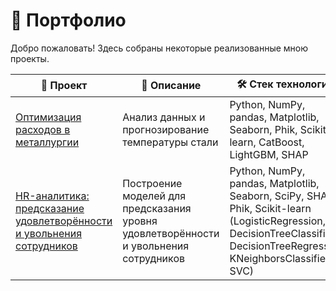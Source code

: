 # 📂 Портфолио

Добро пожаловать! Здесь собраны некоторые реализованные мною проекты.

| 📌 Проект | 📝 Описание | 🛠 Стек технологий |
|----------|------------|------------------|
| [Оптимизация расходов в металлургии](https://github.com/maksimenyamv/Practicum_projects/tree/main/SteelTempPredictor) | Анализ данных и прогнозирование температуры стали | Python, NumPy, pandas, Matplotlib, Seaborn, Phik, Scikit-learn, CatBoost, LightGBM, SHAP|
| [HR-аналитика: предсказание удовлетворённости и увольнения сотрудников](https://github.com/maksimenyamv/Practicum_projects/tree/main/HR_analytics) | Построение моделей для предсказания уровня удовлетворённости и увольнения сотрудников | Python, NumPy, pandas, Matplotlib, Seaborn, SciPy, SHAP, Phik, Scikit-learn (LogisticRegression, DecisionTreeClassifier, DecisionTreeRegressor, KNeighborsClassifier, SVC)|
